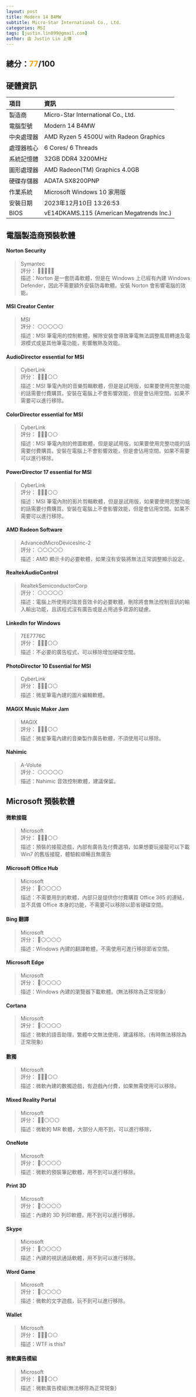 ```yaml
---
layout: post
title: Modern 14 B4MW
subtitle: Micro-Star International Co., Ltd.
categories: MSI
tags: [justin.lin099@gmail.com]
author: 由 Justin Lin 上傳
---
```


<h2>總分：<font color="orange">77</font>/100</h2>

## 硬體資訊

| 項目 | 資訊 |
| :------ | :--- |
| 製造商 | Micro-Star International Co., Ltd. |
| 電腦型號 | Modern 14 B4MW |
| 中央處理器 | AMD Ryzen 5 4500U with Radeon Graphics |
| 處理器核心 | 6 Cores/ 6 Threads |
| 系統記憶體 | 32GB DDR4 3200MHz |
| 圖形處理器 | AMD Radeon(TM) Graphics 4.0GB |
| 硬碟存儲器 | ADATA SX8200PNP |
| 作業系統 | Microsoft Windows 10 家用版 |
| 安裝日期 | 2023年12月10日 13:26:53 |
| BIOS | vE14DKAMS.115 (American Megatrends Inc.) |

## 電腦製造商預裝軟體
#### Norton Security
> Symantec  
> 評分： 🔴🔴🔴🔴🔴  
> 描述：Norton 是一套防毒軟體，但是在 Windows 上已經有內建 Windows Defender，因此不需要額外安裝防毒軟體。安裝 Norton 會影響電腦的效能。  

#### MSI Creator Center
> MSI  
> 評分： ⚪⚪⚪⚪⚪  
> 描述：MSI 筆電用的控制軟體，解除安裝會導致筆電無法調整風扇轉速及電源模式或是其他筆電功能，影響散熱及效能。  

#### AudioDirector essential for MSI
> CyberLink  
> 評分： 🔴🔴🔴⚪⚪  
> 描述：MSI 筆電內附的音樂剪輯軟體，但是是試用版，如果要使用完整功能的話需要付費購買。安裝在電腦上不會影響效能，但是會佔用空間。如果不需要可以進行移除。  

#### ColorDirector essential for MSI
> CyberLink  
> 評分： 🔴🔴🔴⚪⚪  
> 描述：MSI 筆電內附的修圖軟體，但是是試用版，如果要使用完整功能的話需要付費購買。安裝在電腦上不會影響效能，但是會佔用空間。如果不需要可以進行移除。  

#### PowerDirector 17 essential for MSI
> CyberLink  
> 評分： 🔴🔴🔴⚪⚪  
> 描述：MSI 筆電內附的影片剪輯軟體，但是是試用版，如果要使用完整功能的話需要付費購買。安裝在電腦上不會影響效能，但是會佔用空間。如果不需要可以進行移除。  

#### AMD Radeon Software
> AdvancedMicroDevicesInc-2  
> 評分： ⚪⚪⚪⚪⚪  
> 描述：AMD 顯示卡的必要軟體，如果沒有安裝將無法正常調整顯示設定。  

#### RealtekAudioControl
> RealtekSemiconductorCorp  
> 評分： ⚪⚪⚪⚪⚪  
> 描述：電腦上所使用的瑞昱音效卡的必要軟體，刪除將會無法控制音訊的輸入輸出功能，且該程式沒有廣告或是占用過多資源的疑慮。  

#### LinkedIn for Windows
> 7EE7776C  
> 評分： 🔴🔴🔴⚪⚪  
> 描述：不必要的廣告程式，可以移除增加硬碟空間。  

#### PhotoDirector 10 Essential for MSI
> CyberLink  
> 評分： 🔴🔴🔴⚪⚪  
> 描述：微星筆電內建的圖片編輯軟體。  

#### MAGIX Music Maker Jam
> MAGIX  
> 評分： 🔴🔴🔴⚪⚪  
> 描述：微星筆電內建的音樂製作廣告軟體，不須使用可以移除。  

#### Nahimic
> A-Volute  
> 評分： ⚪⚪⚪⚪⚪  
> 描述：Nahimic 音效控制軟體，建議保留。  

## Microsoft 預裝軟體
#### 微軟接龍
> Microsoft  
> 評分： 🔴🔴🔴⚪⚪  
> 描述：預裝的接龍遊戲，內部有廣告及付費選項，如果想要玩接龍可以下載 Win7 的舊版接龍，體驗較順暢且無廣告  

#### Microsoft Office Hub
> Microsoft  
> 評分： 🔴⚪⚪⚪⚪  
> 描述：不需要用到的軟體，內部只是提供你付費購買 Office 365 的連結，並不具備 Office 本身的功能，不需要可以移除以節省硬碟空間。  

#### Bing 翻譯
> Microsoft  
> 評分： 🔴⚪⚪⚪⚪  
> 描述：Windows 內建的翻譯軟體，不需使用可進行移除節省空間。  

#### Microsoft Edge
> Microsoft  
> 評分： 🔴⚪⚪⚪⚪  
> 描述：Windows 內建的瀏覽器下載軟體。(無法移除為正常現象)  

#### Cortana
> Microsoft  
> 評分： 🔴⚪⚪⚪⚪  
> 描述：微軟的語音助理，繁體中文無法使用，建議移除。(有時無法移除為正常現象)  

#### 數獨
> Microsoft  
> 評分： 🔴🔴🔴⚪⚪  
> 描述：微軟內建的數獨遊戲，有遊戲內付費，如果無需使用可以移除。  

#### Mixed Reality Portal
> Microsoft  
> 評分： 🔴🔴⚪⚪⚪  
> 描述：微軟的 MR 軟體，大部分人用不到，可以進行移除，  

#### OneNote
> Microsoft  
> 評分： 🔴⚪⚪⚪⚪  
> 描述：微軟的預裝筆記軟體，用不到可以進行移除。  

#### Print 3D
> Microsoft  
> 評分： 🔴⚪⚪⚪⚪  
> 描述：內建的 3D 列印軟體，用不到可以進行移除。  

#### Skype
> Microsoft  
> 評分： 🔴⚪⚪⚪⚪  
> 描述：內建的視訊通話軟體，用不到可以進行移除。  

#### Word Game
> Microsoft  
> 評分： 🔴⚪⚪⚪⚪  
> 描述：微軟的文字遊戲，玩不到可以進行移除。  

#### Wallet
> Microsoft  
> 評分： 🔴🔴🔴⚪⚪  
> 描述：WTF is this?  

#### 微軟廣告模組
> Microsoft  
> 評分： 🔴🔴🔴⚪⚪  
> 描述：微軟廣告模組(無法移除為正常現象)  

